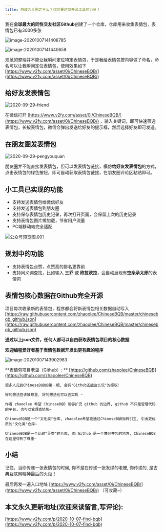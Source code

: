 ```yaml
---
title: 想成为斗图之王么？你需要这款开源工具的力量！
---
```




我在**全球最大的同性交友社区Github**创建了一个仓库，仓库用来收集表情包，表情包已有3000多张



![image-20201007141408785](https://www.v2fy.com/asset/0i/jikemiji/jikemiji-md/kr-000138.assets/image-20201007141408785.png)



![image-20201007141440658](https://www.v2fy.com/asset/0i/jikemiji/jikemiji-md/kr-000138.assets/image-20201007141440658.png)



规范的整理并不能让我瞬间定位特定表情包，于是我给表情包按内容做了命名，命名可以让我瞬间定位表情包，使用效果如下 [https://www.v2fy.com/asset/0i/ChineseBQB/](https://www.v2fy.com/asset/0i/ChineseBQB/)



## 给好友发表情包



![2020-09-29-friend](https://www.v2fy.com/asset/0i/jikemiji/jikemiji-md/kr-000138.assets/2020-09-29-friend.gif)



在微信打开 [https://www.v2fy.com/asset/0i/ChineseBQB/](https://www.v2fy.com/asset/0i/ChineseBQB/) ，输入关键词，即可快速筛选表情包，长按表情包，微信会弹出发送给好友的提示框，然后选择好友即可发送。



## 在朋友圈发表情包



![2020-09-29-pengyouquan](https://www.v2fy.com/asset/0i/jikemiji/jikemiji-md/kr-000138.assets/2020-09-29-pengyouquan.gif)



朋友圈并不能直接发表情包，但可以发表情包链接，模仿**给好友发表情包**的方式，点击表情包的绿色按钮，即可自动获取表情包链接，在朋友圈评论区粘贴即可。



## 小工具已实现的功能

- 支持发送表情包给微信好友
- 支持发送表情包到朋友圈
- 支持保存表情包历史记录，再次打开页面，会保留上次的历史记录
- 支持表情包图片懒加载，节省用户流量
- PC端移动端完全适配

![公众号预览图.001](https://www.v2fy.com/asset/0i/jikemiji/jikemiji-md/kr-000138.assets/%E5%85%AC%E4%BC%97%E5%8F%B7%E9%A2%84%E8%A7%88%E5%9B%BE.001.jpeg)



## 规划中的功能

- 支持表情包点赞，点赞高的排名更靠前
- 支持同义词查找，比如输入 **三乔** 或 **欧拉欧拉**，会自动展现有**空条承太郎**的表情包



## 表情包核心数据在Github完全开源




项目每次收录新的表情包，程序都会将新表情包相关数据自动写入 [https://raw.githubusercontent.com/zhaoolee/ChineseBQB/master/chinesebqb_github.json](https://raw.githubusercontent.com/zhaoolee/ChineseBQB/master/chinesebqb_github.json)



**通过以上json文件，任何人都可以自由获取表情包项目的核心数据**

**欢迎编程爱好者基于表情包数据开发出更有趣的程序**


![image-20201007143902983](https://www.v2fy.com/asset/0i/jikemiji/jikemiji-md/kr-000138.assets/image-20201007143902983.png)

**表情包项目老巢（Github）: **  [https://github.com/zhaoolee/ChineseBQB](https://github.com/zhaoolee/ChineseBQB)




```
很多人见到ChineseBQB的第一眼, 会有"Github还能这么玩"的感叹!

好的想法应该被尊重, 好的想法也可以去实现 ~

作者 zhaoolee 希望 ChineseBQB 能够扩充 github 的边界, github 不只是管理代码的平台, 也可以管理表情包~

ChineseBQB是一个"文化类"仓库, zhaoolee希望能通过ChineseBQB抛砖引玉, 引出更优质的"文化类"仓库~

ChineseBQB是一个比较"异类"的仓库, 而 Github 是一个兼容并包的地方, ChineseBQB 在这里得到了尊重~
```

## 小结

记住，当你传递一张表情包的时候, 你不是在传递一张发绿的老梗, 你传递的, 是古典互联网精神最后的火炬！ 



最后再发一遍入口地址 [https://www.v2fy.com/asset/0i/ChineseBQB/](https://www.v2fy.com/asset/0i/ChineseBQB/)  （可收藏~）


## 本文永久更新地址(欢迎来读留言,写评论):

[https://www.v2fy.com/p/2020-10-07-find-bqb](https://www.v2fy.com/p/2020-10-07-find-bqb)
